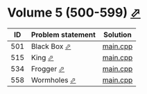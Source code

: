 # Volume 5 (500-599) [⬀](https://onlinejudge.org/index.php?option=com_onlinejudge&Itemid=8&category=1)


| ID  | Problem statement                                                                                                           | Solution                 |
|-----|-----------------------------------------------------------------------------------------------------------------------------|--------------------------|
| 501 | Black Box [⬀](https://onlinejudge.org/index.php?option=com_onlinejudge&Itemid=8&category=7&page=show_problem&problem=442)   | [main.cpp](501/main.cpp) |
| 515 | King [⬀](https://onlinejudge.org/index.php?option=com_onlinejudge&Itemid=8&category=7&page=show_problem&problem=456)        | [main.cpp](515/main.cpp) |
| 534 | Frogger [⬀](https://uva.onlinejudge.org/index.php?option=com_onlinejudge&Itemid=8&category=7&page=show_problem&problem=475) | [main.cpp](534/main.cpp) |
| 558 | Wormholes [⬀](https://onlinejudge.org/index.php?option=com_onlinejudge&Itemid=8&category=7&page=show_problem&problem=499)   | [main.cpp](558/main.cpp) |

